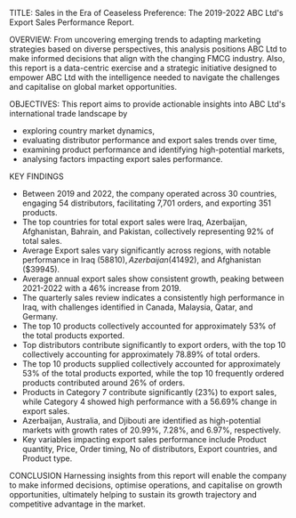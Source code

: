 TITLE: Sales in the Era of Ceaseless Preference: The 2019-2022 ABC Ltd's Export Sales Performance Report.

OVERVIEW: From uncovering emerging trends to adapting marketing strategies based on diverse perspectives, this analysis positions ABC Ltd to make informed decisions that align with the changing FMCG industry. Also, this report is a data-centric exercise and a strategic initiative designed to empower ABC Ltd with the intelligence needed to navigate the challenges and capitalise on global market opportunities.

OBJECTIVES: This report aims to provide actionable insights into ABC Ltd's international trade landscape by 
-	exploring country market dynamics, 
-	evaluating distributor performance and  export sales trends over time, 
-	examining product performance and identifying high-potential markets, 
-	analysing factors impacting export sales performance.

KEY FINDINGS
- Between 2019 and 2022, the company operated across 30 countries, engaging 54 distributors, facilitating 7,701 orders, and exporting 351 products.
- The top countries for total export sales were Iraq, Azerbaijan, Afghanistan, Bahrain, and Pakistan, collectively representing 92% of total sales.
- Average Export sales vary significantly across regions, with notable performance in Iraq ($58810), Azerbaijan ($41492), and Afghanistan ($39945).
- Average annual export sales show consistent growth, peaking between 2021-2022 with a 46% increase from 2019.
- The quarterly sales review indicates a consistently high performance in Iraq, with challenges identified in Canada, Malaysia, Qatar, and Germany.
- The top 10 products collectively accounted for approximately 53% of the total products exported.
- Top distributors contribute significantly to export orders, with the top 10 collectively accounting for approximately 78.89% of total orders.
- The top 10 products supplied collectively accounted for approximately 53% of the total products exported, while the top 10 frequently ordered products contributed around 26% of orders.
- Products in Category 7 contribute significantly (23%) to export sales, while Category 4 showed high performance with a 56.69% change in export sales.
- Azerbaijan, Australia, and Djibouti are identified as high-potential markets with growth rates of 20.99%, 7.28%, and  6.97%, respectively.
- Key variables impacting export sales performance include Product quantity, Price, Order timing, No of distributors, Export countries, and Product type.

CONCLUSION
Harnessing insights from this report will enable the company to make informed decisions, optimise operations, and capitalise on growth opportunities, ultimately helping to sustain its growth trajectory and competitive advantage in the market.

